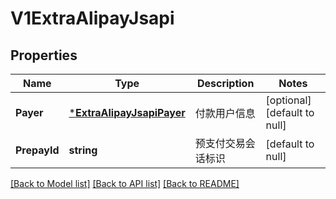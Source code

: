 # V1ExtraAlipayJsapi

## Properties
Name | Type | Description | Notes
------------ | ------------- | ------------- | -------------
**Payer** | [***ExtraAlipayJsapiPayer**](ExtraAlipayJSAPIPayer.md) | 付款用户信息 | [optional] [default to null]
**PrepayId** | **string** | 预支付交易会话标识 | [default to null]

[[Back to Model list]](../README.md#documentation-for-models) [[Back to API list]](../README.md#documentation-for-api-endpoints) [[Back to README]](../README.md)



